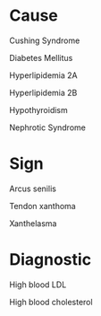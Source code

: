 # Cause

Cushing Syndrome

Diabetes Mellitus

Hyperlipidemia 2A

Hyperlipidemia 2B

Hypothyroidism

Nephrotic Syndrome

# Sign

Arcus senilis

Tendon xanthoma

Xanthelasma

# Diagnostic

High blood LDL

High blood cholesterol
